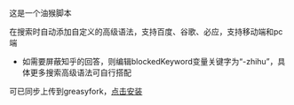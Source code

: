 这是一个油猴脚本

在搜索时自动添加自定义的高级语法，支持百度、谷歌、必应，支持移动端和pc端

- 如需要屏蔽知乎的回答，则编辑blockedKeyword变量关键字为“-zhihu”，具体更多搜索高级语法可自行搭配

可已同步上传到greasyfork，[点击安装](https://greasyfork.org/zh-CN/scripts/524483-%E6%90%9C%E7%B4%A2%E8%87%AA%E5%8A%A8%E6%B7%BB%E5%8A%A0%E9%AB%98%E7%BA%A7%E8%AF%AD%E6%B3%95)
